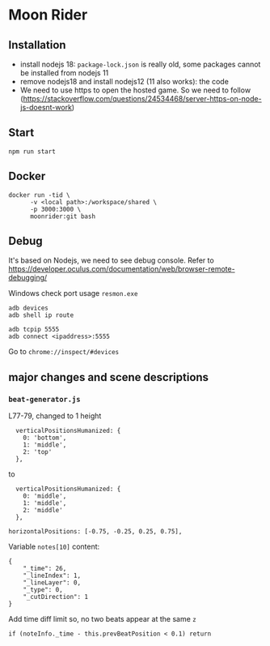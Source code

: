 # Moon Rider

## Installation

- install nodejs 18: ```package-lock.json``` is really old, some packages cannot be installed from nodejs 11
- remove nodejs18 and install nodejs12 (11 also works): the code 
- We need to use https to open the hosted game. So we need to follow (https://stackoverflow.com/questions/24534468/server-https-on-node-js-doesnt-work)

## Start

```
npm run start
```

## Docker
```
docker run -tid \
      -v <local path>:/workspace/shared \
      -p 3000:3000 \
      moonrider:git bash
```

## Debug
It's based on Nodejs, we need to see debug console. Refer to https://developer.oculus.com/documentation/web/browser-remote-debugging/

Windows check port usage ```resmon.exe```

```
adb devices
adb shell ip route

adb tcpip 5555
adb connect <ipaddress>:5555
```

Go to ``chrome://inspect/#devices``


## major changes and scene descriptions
### ```beat-generator.js```
L77-79, changed to 1 height
```
  verticalPositionsHumanized: {
    0: 'bottom',
    1: 'middle',
    2: 'top'
  },
```
to
```
  verticalPositionsHumanized: {
    0: 'middle',
    1: 'middle',
    2: 'middle'
  },
```

```horizontalPositions: [-0.75, -0.25, 0.25, 0.75],```

Variable ```notes[10]``` content:

```
{
    "_time": 26,
    "_lineIndex": 1,
    "_lineLayer": 0,
    "_type": 0,
    "_cutDirection": 1
}
```

Add time diff limit so, no two beats appear at the same ```z```
```
if (noteInfo._time - this.prevBeatPosition < 0.1) return
```